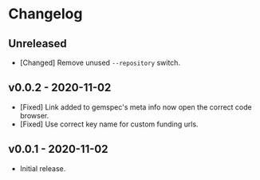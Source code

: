 # Changelog

<!--
Prefix your message with one of the following:

- [Added] for new features.
- [Changed] for changes in existing functionality.
- [Deprecated] for soon-to-be removed features.
- [Removed] for now removed features.
- [Fixed] for any bug fixes.
- [Security] in case of vulnerabilities.
-->

## Unreleased

- [Changed] Remove unused `--repository` switch.

## v0.0.2 - 2020-11-02

- [Fixed] Link added to gemspec's meta info now open the correct code browser.
- [Fixed] Use correct key name for custom funding urls.

## v0.0.1 - 2020-11-02

- Initial release.
